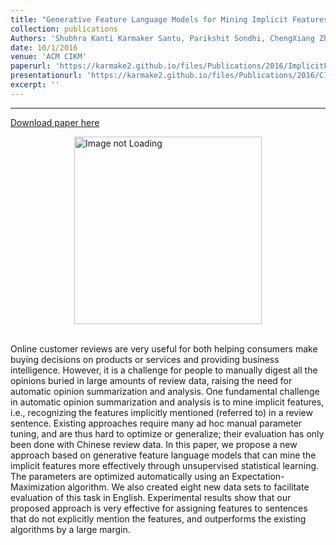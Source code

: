 ```yaml
---
title: "Generative Feature Language Models for Mining Implicit Features from Customer Reviews"
collection: publications
Authors: 'Shubhra Kanti Karmaker Santu, Parikshit Sondhi, ChengXiang Zhai'
date: 10/1/2016
venue: 'ACM CIKM'
paperurl: 'https://karmake2.github.io/files/Publications/2016/ImplicitFeatureMining.pdf'
presentationurl: 'https://karmake2.github.io/files/Publications/2016/CIKMPresentationImplicitFeatures.pptx'
excerpt: ''
---
```

---
<a href='https://karmake2.github.io/files/Publications/2016/ImplicitFeatureMining.pdf'>Download paper here</a>

<div style='display: flex; justify-content: center;'><img src='https://karmake2.github.io/files/Publications/2016/ImplicitFeature.png' alt='Image not Loading' style='height:300px;' align='middle'></div><br>

Online customer reviews are very useful for both helping consumers make buying decisions on products or services and providing business intelligence. However, it is a challenge for people to manually digest all the opinions buried in large amounts of review data, raising the need for automatic opinion summarization and analysis. One fundamental challenge in automatic opinion summarization and analysis is to mine implicit features, i.e., recognizing the features implicitly mentioned (referred to) in a review sentence. Existing approaches require many ad hoc manual parameter tuning, and are thus hard to optimize or generalize; their evaluation has only been done with Chinese review data. In this paper, we propose a new approach based on generative feature language models that can mine the implicit features more effectively through unsupervised statistical learning. The parameters are optimized automatically using an Expectation-Maximization algorithm. We also created eight new data sets to facilitate evaluation of this task in English. Experimental results show that our proposed approach is very effective for assigning features to sentences that do not explicitly mention the features, and outperforms the existing algorithms by a large margin.
